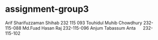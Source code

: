 # assignment-group3
Arif Sharifuzzaman Shihab 232 115 093
Touhidul Muhib Chowdhury  232-115-088
Md.Fuad Hasan Raj         232-115-096
Anjum Tabassum Anta       232-115-102
